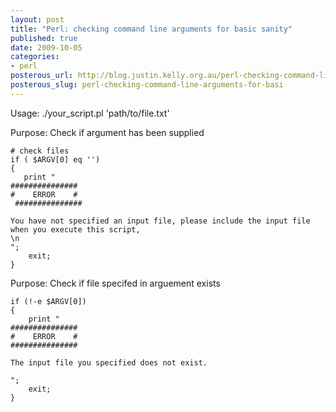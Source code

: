 ```yaml
--- 
layout: post
title: "Perl: checking command line arguments for basic sanity"
published: true
date: 2009-10-05
categories: 
- perl
posterous_url: http://blog.justin.kelly.org.au/perl-checking-command-line-arguments-for-basi
posterous_slug: perl-checking-command-line-arguments-for-basi
---
```

Usage: ./your_script.pl 'path/to/file.txt'

Purpose: Check if argument has been supplied

```
# check files
if ( $ARGV[0] eq '')
{
   print "
###############
#    ERROR    #
 ###############
   
You have not specified an input file, please include the input file when you execute this script,
\n  
";
    exit;
}
```

Purpose: Check if file specifed in arguement exists

```
if (!-e $ARGV[0])
{   
    print " 
###############
#    ERROR    #
###############
 
The input file you specified does not exist.

";  
    exit;
}    
```
